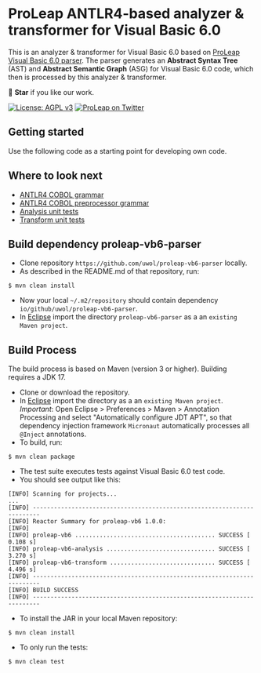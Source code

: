 ProLeap ANTLR4-based analyzer & transformer for Visual Basic 6.0
================================================================

This is an analyzer & transformer for Visual Basic 6.0 based on [ProLeap Visual Basic 6.0 parser](https://github.com/uwol/proleap-vb6-parser). The parser generates an **Abstract Syntax Tree** (AST) and **Abstract Semantic Graph** (ASG) for Visual Basic 6.0 code, which then is processed by this analyzer & transformer.

💫 **Star** if you like our work.

[![License: AGPL v3](https://img.shields.io/badge/License-AGPL%20v3-blue.svg)](https://www.gnu.org/licenses/agpl-3.0)
[![ProLeap on Twitter](https://img.shields.io/twitter/follow/proleap_io.svg?style=social&label=Follow)](https://twitter.com/proleap_io)


Getting started
---------------

Use the following code as a starting point for developing own code.


Where to look next
------------------

- [ANTLR4 COBOL grammar](https://github.com/uwol/proleap-cobol-parser/tree/master/src/main/antlr4/io/proleap/cobol/Cobol.g4)
- [ANTLR4 COBOL preprocessor grammar](https://github.com/uwol/proleap-cobol-parser/tree/master/src/main/antlr4/io/proleap/cobol/CobolPreprocessor.g4)
- [Analysis unit tests](proleap-vb6-analysis/src/test/java/io/proleap/vb6/analysis)
- [Transform unit tests](proleap-vb6-transform/src/test/java/io/proleap/vb6/transform)


Build dependency proleap-vb6-parser
-----------------------------------

* Clone repository `https://github.com/uwol/proleap-vb6-parser` locally.
* As described in the README.md of that repository, run:

```
$ mvn clean install
```

* Now your local `~/.m2/repository` should contain dependency `io/github/uwol/proleap-vb6-parser`.
* In [Eclipse](https://eclipse.org) import the directory `proleap-vb6-parser` as a an `existing Maven project`.


Build Process
-------------

The build process is based on Maven (version 3 or higher). Building requires a JDK 17.

* Clone or download the repository.
* In [Eclipse](https://eclipse.org) import the directory as a an `existing Maven project`. *Important*: Open Eclipse > Preferences > Maven > Annotation Processing and select "Automatically configure JDT APT", so that dependency injection framework `Micronaut` automatically processes all `@Inject` annotations.
* To build, run:

```
$ mvn clean package
```

* The test suite executes tests against Visual Basic 6.0 test code.
* You should see output like this:

```
[INFO] Scanning for projects...
...
[INFO] ------------------------------------------------------------------------
[INFO] Reactor Summary for proleap-vb6 1.0.0:
[INFO] 
[INFO] proleap-vb6 ........................................ SUCCESS [  0.108 s]
[INFO] proleap-vb6-analysis ............................... SUCCESS [  3.270 s]
[INFO] proleap-vb6-transform .............................. SUCCESS [  4.496 s]
[INFO] ------------------------------------------------------------------------
[INFO] BUILD SUCCESS
[INFO] ------------------------------------------------------------------------
```

* To install the JAR in your local Maven repository:

```
$ mvn clean install
```

* To only run the tests:

```
$ mvn clean test
```
